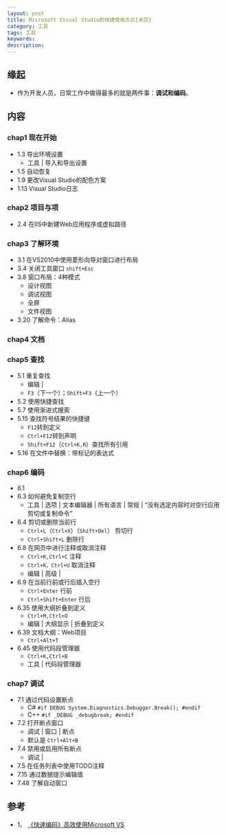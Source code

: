 ```yaml
---   
layout: post    
title: Microsoft Visual Studio的快捷使用方式{未完}           
category: 工具      
tags: 工具     
keywords:      
description:     
---  
```


##  缘起
+ 作为开发人员，日常工作中做得最多的就是两件事：**调试和编码**。

##  内容
###  chap1 现在开始
+ 1.3 导出环境设置
	+ 工具 | 导入和导出设置
+ 1.5 自动恢复
+ 1.9 更改Visual Studio的配色方案
+ 1.13 Visual Studio日志

###  chap2 项目与项
+ 2.4 在IIS中新建Web应用程序或虚拟路径

###  chap3 了解环境
+ 3.1 在VS2010中使用菱形向导对窗口进行布局
+ 3.4 关闭工具窗口 `shift+Esc`
+ 3.8 窗口布局：4种模式
	+ 设计视图
	+ 调试视图
	+ 全屏
	+ 文件视图
+ 3.20 了解命令：Alias

###  chap4 文档


###  chap5 查找
+ 5.1 重复查找
	+ 编辑 | 
	+ `F3`（下一个）；`Shift+F3`（上一个）
+ 5.2 使用快捷查找
+ 5.7 使用渐进式搜索
+ 5.15 查找符号结果的快捷键
	+ `F12`转到定义
	+ `Ctrl+F12`转到声明
	+ `Shift+F12`（`Ctrl+K,R`）查找所有引用
+ 5.16 在文件中替换：带标记的表达式

###  chap6 编码 
+ 6.1
+ 6.3 如何避免复制空行 
	+ 工具 | 选项 | 文本编辑器 | 所有语言 | 常规 | “没有选定内容时对空行应用剪切或复制命令”
+ 6.4 剪切或删除当前行 
	+ `Ctrl+L`（`Ctrl+X`）（`Shift+Del`） 剪切行
	+ `Ctrl+Shift+L` 删除行
+ 6.8 在网页中进行注释或取消注释
	+ `Ctrl+K,Ctrl+C` 注释
	+ `Ctrl+K，Ctrl+U` 取消注释
	+ 编辑 | 高级 | 
+ 6.9 在当前行前或行后插入空行
	+ `Ctrl+Enter` 行前
	+ `Ctrl+Shift+Enter` 行后
+ 6.35 使用大纲折叠到定义
	+ `Ctrl+M,Ctrl+O`
	+ 编辑 | 大纲显示 | 折叠到定义
+ 6.39 文档大纲：Web项目
	+ `Ctrl+Alt+T`
+ 6.45 使用代码段管理器
	+ `Ctrl+K,Ctrl+B`
	+ 工具 | 代码段管理器


###  chap7 调试
+ 7.1 通过代码设置断点
	+ C# `#if DEBUG System.Diagnostics.Debugger.Break(); #endif`
	+ C++ `#if _DEBUG _debugbreak; #endif`
+ 7.2 打开断点窗口
	+ 调试 | 窗口 | 断点
	+ 默认是 `Ctrl+Alt+B`
+ 7.4 禁用或启用所有断点
	+ 调试 | 
+ 7.5 在任务列表中使用TODO注释
+ 7.15 通过数据提示编辑值
+ 7.48 了解自动窗口

##  参考
+ 1、 [《快速编码》高效使用Microsoft VS](https://book.douban.com/subject/11529144/)